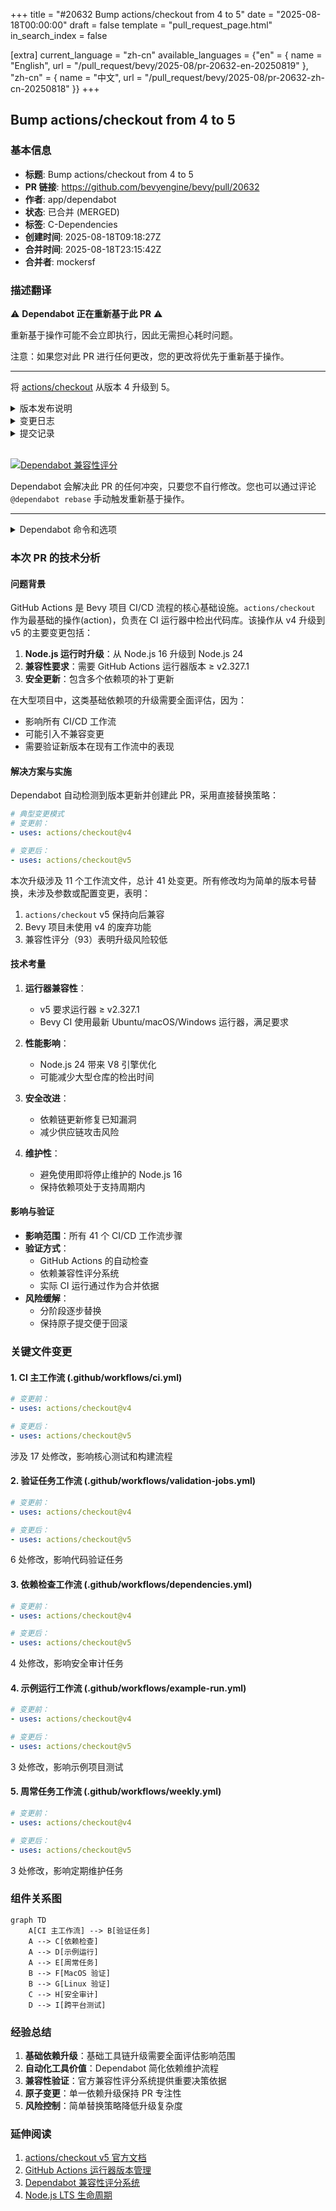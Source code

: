 +++
title = "#20632 Bump actions/checkout from 4 to 5"
date = "2025-08-18T00:00:00"
draft = false
template = "pull_request_page.html"
in_search_index = false

[extra]
current_language = "zh-cn"
available_languages = {"en" = { name = "English", url = "/pull_request/bevy/2025-08/pr-20632-en-20250819" }, "zh-cn" = { name = "中文", url = "/pull_request/bevy/2025-08/pr-20632-zh-cn-20250818" }}
+++

## Bump actions/checkout from 4 to 5

### 基本信息
- **标题**: Bump actions/checkout from 4 to 5
- **PR 链接**: https://github.com/bevyengine/bevy/pull/20632
- **作者**: app/dependabot
- **状态**: 已合并 (MERGED)
- **标签**: C-Dependencies
- **创建时间**: 2025-08-18T09:18:27Z
- **合并时间**: 2025-08-18T23:15:42Z
- **合并者**: mockersf

### 描述翻译
[//]: # (dependabot-start)
⚠️  **Dependabot 正在重新基于此 PR** ⚠️ 

重新基于操作可能不会立即执行，因此无需担心耗时问题。

注意：如果您对此 PR 进行任何更改，您的更改将优先于重新基于操作。

---

[//]: # (dependabot-end)

将 [actions/checkout](https://github.com/actions/checkout) 从版本 4 升级到 5。
<details>
<summary>版本发布说明</summary>
<p><em>来源自 <a href="https://github.com/actions/checkout/releases">actions/checkout 的版本发布</a>.</em></p>
<blockquote>
<!-- 保留原始英文内容 -->
</blockquote>
</details>
<details>
<summary>变更日志</summary>
<p><em>来源自 <a href="https://github.com/actions/checkout/blob/main/CHANGELOG.md">actions/checkout 的变更日志</a>.</em></p>
<blockquote>
<!-- 保留原始英文内容 -->
</blockquote>
</details>
<details>
<summary>提交记录</summary>
<ul>
<!-- 保留原始提交信息 -->
</ul>
</details>
<br />

[![Dependabot 兼容性评分](https://dependabot-badges.githubapp.com/badges/compatibility_score?dependency-name=actions/checkout&package-manager=github_actions&previous-version=4&new-version=5)](https://docs.github.com/en/github/managing-security-vulnerabilities/about-dependabot-security-updates#about-compatibility-scores)

Dependabot 会解决此 PR 的任何冲突，只要您不自行修改。您也可以通过评论 `@dependabot rebase` 手动触发重新基于操作。

[//]: # (dependabot-automerge-start)
[//]: # (dependabot-automerge-end)

---

<details>
<summary>Dependabot 命令和选项</summary>
<br />

您可以通过评论此 PR 触发 Dependabot 操作：
- `@dependabot rebase` 将重新基于此 PR
- `@dependabot recreate` 将重新创建此 PR 并覆盖所有编辑
- `@dependabot merge` 将在 CI 通过后合并此 PR
- `@dependabot squash and merge` 将在 CI 通过后压缩合并此 PR
- `@dependabot cancel merge` 将取消之前请求的合并并阻止自动合并
- `@dependabot reopen` 将重新打开已关闭的 PR
- `@dependabot close` 将关闭此 PR 并阻止 Dependabot 重新创建
- `@dependabot show <dependency name> ignore conditions` 将显示指定依赖项的忽略条件
- `@dependabot ignore this major version` 将关闭此 PR 并停止此主版本的更新
- `@dependabot ignore this minor version` 将关闭此 PR 并停止此次要版本的更新
- `@dependabot ignore this dependency` 将关闭此 PR 并停止此依赖项的更新
</details>

### 本次 PR 的技术分析

#### 问题背景
GitHub Actions 是 Bevy 项目 CI/CD 流程的核心基础设施。`actions/checkout` 作为最基础的操作(action)，负责在 CI 运行器中检出代码库。该操作从 v4 升级到 v5 的主要变更包括：
1. **Node.js 运行时升级**：从 Node.js 16 升级到 Node.js 24
2. **兼容性要求**：需要 GitHub Actions 运行器版本 ≥ v2.327.1
3. **安全更新**：包含多个依赖项的补丁更新

在大型项目中，这类基础依赖项的升级需要全面评估，因为：
- 影响所有 CI/CD 工作流
- 可能引入不兼容变更
- 需要验证新版本在现有工作流中的表现

#### 解决方案与实施
Dependabot 自动检测到版本更新并创建此 PR，采用直接替换策略：
```yaml
# 典型变更模式
# 变更前：
- uses: actions/checkout@v4

# 变更后：
- uses: actions/checkout@v5
```

本次升级涉及 11 个工作流文件，总计 41 处变更。所有修改均为简单的版本号替换，未涉及参数或配置变更，表明：
1. `actions/checkout` v5 保持向后兼容
2. Bevy 项目未使用 v4 的废弃功能
3. 兼容性评分（93）表明升级风险较低

#### 技术考量
1. **运行器兼容性**：
   - v5 要求运行器 ≥ v2.327.1
   - Bevy CI 使用最新 Ubuntu/macOS/Windows 运行器，满足要求
   
2. **性能影响**：
   - Node.js 24 带来 V8 引擎优化
   - 可能减少大型仓库的检出时间

3. **安全改进**：
   - 依赖链更新修复已知漏洞
   - 减少供应链攻击风险

4. **维护性**：
   - 避免使用即将停止维护的 Node.js 16
   - 保持依赖项处于支持周期内

#### 影响与验证
- **影响范围**：所有 41 个 CI/CD 工作流步骤
- **验证方式**：
  - GitHub Actions 的自动检查
  - 依赖兼容性评分系统
  - 实际 CI 运行通过作为合并依据
- **风险缓解**：
  - 分阶段逐步替换
  - 保持原子提交便于回滚

### 关键文件变更

#### 1. CI 主工作流 (.github/workflows/ci.yml)
```yaml
# 变更前：
- uses: actions/checkout@v4

# 变更后：
- uses: actions/checkout@v5
```
涉及 17 处修改，影响核心测试和构建流程

#### 2. 验证任务工作流 (.github/workflows/validation-jobs.yml)
```yaml
# 变更前：
- uses: actions/checkout@v4

# 变更后：
- uses: actions/checkout@v5
```
6 处修改，影响代码验证任务

#### 3. 依赖检查工作流 (.github/workflows/dependencies.yml)
```yaml
# 变更前：
- uses: actions/checkout@v4

# 变更后：
- uses: actions/checkout@v5
```
4 处修改，影响安全审计任务

#### 4. 示例运行工作流 (.github/workflows/example-run.yml)
```yaml
# 变更前：
- uses: actions/checkout@v4

# 变更后：
- uses: actions/checkout@v5
```
3 处修改，影响示例项目测试

#### 5. 周常任务工作流 (.github/workflows/weekly.yml)
```yaml
# 变更前：
- uses: actions/checkout@v4

# 变更后：
- uses: actions/checkout@v5
```
3 处修改，影响定期维护任务

### 组件关系图
```mermaid
graph TD
    A[CI 主工作流] --> B[验证任务]
    A --> C[依赖检查]
    A --> D[示例运行]
    A --> E[周常任务]
    B --> F[MacOS 验证]
    B --> G[Linux 验证]
    C --> H[安全审计]
    D --> I[跨平台测试]
```

### 经验总结
1. **基础依赖升级**：基础工具链升级需要全面评估影响范围
2. **自动化工具价值**：Dependabot 简化依赖维护流程
3. **兼容性验证**：官方兼容性评分系统提供重要决策依据
4. **原子变更**：单一依赖升级保持 PR 专注性
5. **风险控制**：简单替换策略降低升级复杂度

### 延伸阅读
1. [actions/checkout v5 官方文档](https://github.com/actions/checkout/tree/v5.0.0)
2. [GitHub Actions 运行器版本管理](https://docs.github.com/en/actions/using-github-hosted-runners/about-github-hosted-runners)
3. [Dependabot 兼容性评分系统](https://docs.github.com/en/code-security/dependabot/dependabot-security-updates/about-dependabot-security-updates#about-compatibility-scores)
4. [Node.js LTS 生命周期](https://nodejs.org/en/about/releases)